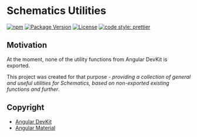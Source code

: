 # Schematics Utilities

[![npm](https://img.shields.io/npm/v/schematics-utilities.svg?colorB=brightgreen)](https://www.npmjs.com/package/schematics-utilities)
[![Package Version](https://img.shields.io/github/package-json/v/nitayneeman/schematics-utilities.svg)](https://github.com/nitayneeman/schematics-utilities)
[![License](https://img.shields.io/badge/license-MIT-blue.svg)](https://github.com/nitayneeman/schematics-utilities/blob/master/LICENSE)
[![code style: prettier](https://img.shields.io/badge/code_style-prettier-ff69b4.svg)](https://github.com/prettier/prettier)

## Motivation

At the moment, none of the utility functions from Angular DevKit is exported.

This project was created for that purpose - _providing a collection of general and useful utilities for Schematics, based on non-exported existing functions and further_.

## Copyright

- [Angular DevKit](https://github.com/angular/angular-cli/tree/master/packages/schematics)
- [Angular Material](https://github.com/angular/material2/tree/master/src/lib/schematics/utils)
